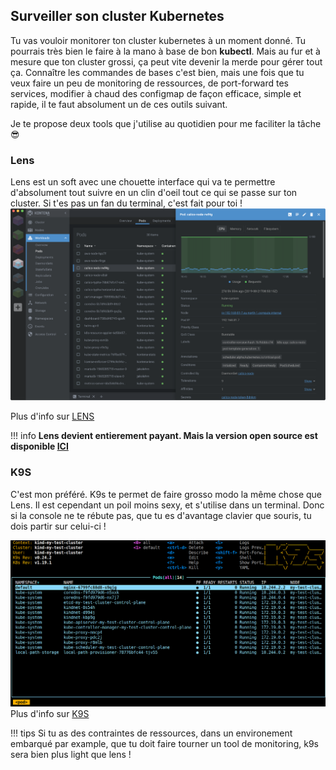 ## Surveiller son cluster Kubernetes 
Tu vas vouloir monitorer ton cluster kubernetes à un moment donné. Tu pourrais très bien le faire à la mano à base de bon **kubectl**. Mais au fur et à mesure que ton cluster grossi, ça peut vite devenir la merde pour gérer tout ça. Connaître les commandes de bases c'est bien, mais une fois que tu veux faire un peu de monitoring de ressources, de port-forward tes services, modifier à chaud des configmap de façon efficace, simple et rapide, il te faut absolument un de ces outils suivant.

Je te propose deux tools que j'utilise au quotidien pour me faciliter la tâche 😎

### Lens
Lens est un soft avec une chouette interface qui va te permettre d'absolument tout suivre en un clin d'oeil tout ce qui se passe sur ton cluster. Si t'es pas un fan du terminal, c'est fait pour toi !
![lens](./lens.png)


Plus d'info sur [LENS](https://github.com/lensapp/lens)

!!! info
    **Lens devient entierement payant. Mais la version open source est disponible [ICI](https://github.com/MuhammedKalkan/OpenLens)**


### K9S
C'est mon préféré. K9s te permet de faire grosso modo la même chose que Lens. Il est cependant un poil moins sexy, et s'utilise dans un terminal. Donc si la console ne te rébute pas, que tu es d'avantage clavier que souris, tu dois partir sur celui-ci !

![k9s](./k9s.png)
Plus d'info sur [K9S](https://github.com/derailed/k9s)

!!! tips
    Si tu as des contraintes de ressources, dans un environement embarqué par example, que tu doit faire tourner un tool de monitoring, k9s sera bien plus light que lens !